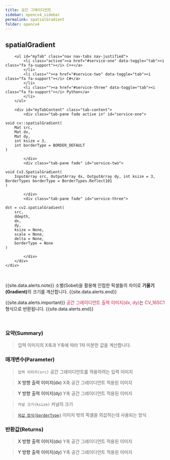 ```yaml
---
title: 공간 그레이디언트
sidebar: opencv4_sidebar
permalink: spatialGradient
folder: opencv4
---
```


<div class="row">
    <div class="col-lg-12">
        <h2 class="page-header">spatialGradient</h2>
    </div>
    <div class="col-lg-12">

        <ul id="myTab" class="nav nav-tabs nav-justified">
            <li class="active"><a href="#service-one" data-toggle="tab"><i class="fa fa-support"></i> C++</a>
            </li>
            <li class=""><a href="#service-two" data-toggle="tab"><i class="fa fa-support"></i> C#</a>
            </li>
            <li class=""><a href="#service-three" data-toggle="tab"><i class="fa fa-support"></i> Python</a>
            </li>
        </ul>

        <div id="myTabContent" class="tab-content">
            <div class="tab-pane fade active in" id="service-one">
<pre class="prettyprint"><code class="language-cpp">void cv::spatialGradient(
    Mat src,
    Mat dx,
    Mat dy,
    int ksize = 3,
    int borderType = BORDER_DEFAULT
)</code></pre>
            </div>
            <div class="tab-pane fade" id="service-two">
<pre class="prettyprint"><code class="language-cs">void Cv2.SpatialGradient(
    InputArray src, OutputArray dx, OutputArray dy, int ksize = 3, BorderTypes borderType = BorderTypes.Reflect101
)</code></pre>
            </div>
            <div class="tab-pane fade" id="service-three">
<pre class="prettyprint"><code class="language-py">dst = cv2.spatialGradient(
    src,
    ddepth,
    dx,
    dy,
    ksize = None,
    scale = None,
    delta = None,
    borderType = None
)</code></pre>
            </div>
        </div>
    </div>
</div>

<br>

{{site.data.alerts.note}}
<a herf="Sobel">소벨(Sobel)</a>을 활용해 인접한 픽셀들의 차이로 <b>기울기(Gradient)</b>의 크기를 계산합니다.
{{site.data.alerts.end}}

{{site.data.alerts.important}}
<font color="#c7254e">공간 그레이디언트 출력 이미지(dx, dy)</font>는 <font color="#c7254e">CV_16SC1</font> 형식으로 반환됩니다.
{{site.data.alerts.end}}

<br>

### 요약(Summary)

> 입력 이미지의 X축과 Y축에 따라 1차 미분한 값을 계산합니다.

### 매개변수(Parameter)

> `입력 이미지(src)` 공간 그레이디언트를 적용하려는 입력 이미지

> <a data-toggle="tooltip" data-original-title="{{site.data.glossary.only_C_CS}}">X 방향 출력 이미지(dx)</a> X축 공간 그레이디언트 적용된 이미지

> <a data-toggle="tooltip" data-original-title="{{site.data.glossary.only_C_CS}}">Y 방향 출력 이미지(dy)</a> Y축 공간 그레이디언트 적용된 이미지

> `커널 크기(ksize)` 커널의 크기

> [`외삽 방식(borderType)`](BorderTypes) 이미지 밖의 픽셀을 외삽하는데 사용되는 방식

### 반환값(Returns)

> <a data-toggle="tooltip" data-original-title="{{site.data.glossary.only_Python}}">X 방향 출력 이미지(dx)</a> Y축 공간 그레이디언트 적용된 이미지

> <a data-toggle="tooltip" data-original-title="{{site.data.glossary.only_Python}}">Y 방향 출력 이미지(dy)</a> Y축 공간 그레이디언트 적용된 이미지